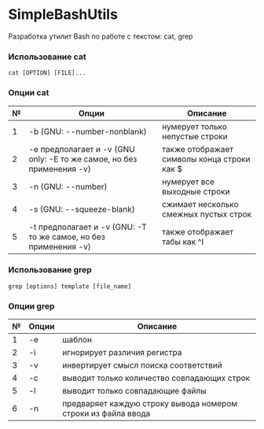 # SimpleBashUtils

Разработка утилит Bash по работе с текстом: cat, grep

### Использование cat

`cat [OPTION] [FILE]...`

### Опции cat

| № | Опции | Описание |
| ------ | ------ | ------ |
| 1 | -b (GNU: --number-nonblank) | нумерует только непустые строки |
| 2 | -e предполагает и -v (GNU only: -E то же самое, но без применения -v) | также отображает символы конца строки как $  |
| 3 | -n (GNU: --number) | нумерует все выходные строки |
| 4 | -s (GNU: --squeeze-blank) | сжимает несколько смежных пустых строк |
| 5 | -t предполагает и -v (GNU: -T то же самое, но без применения -v) | также отображает табы как ^I |

### Использование grep 

`grep [options] template [file_name]`

### Опции grep 

| № | Опции | Описание |
| ------ | ------ | ------ |
| 1 | -e | шаблон |
| 2 | -i | игнорирует различия регистра |
| 3 | -v | инвертирует смысл поиска соответствий |
| 4 | -c | выводит только количество совпадающих строк |
| 5 | -l | выводит только совпадающие файлы |
| 6 | -n | предваряет каждую строку вывода номером строки из файла ввода |